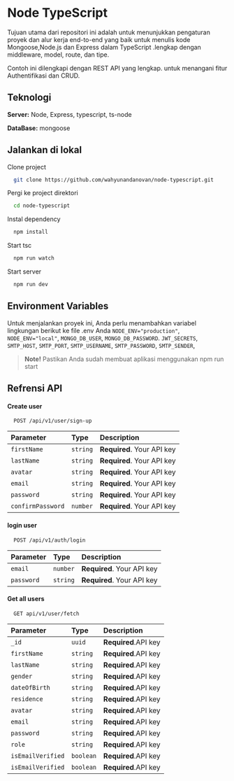 
# Node TypeScript 


Tujuan utama dari repositori ini adalah untuk menunjukkan pengaturan proyek dan alur kerja end-to-end yang baik untuk menulis kode Mongoose,Node.js dan Express dalam TypeScript .lengkap dengan middleware, model, route, dan tipe.

Contoh ini dilengkapi dengan REST API yang lengkap. untuk menangani fitur Authentifikasi dan CRUD.

## Teknologi

**Server:** Node, Express, typescript, ts-node

**DataBase:** mongoose


## Jalankan di lokal

Clone project

```bash
  git clone https://github.com/wahyunandanovan/node-typescript.git
```

Pergi ke project direktori

```bash
  cd node-typescript
```

Instal dependency

```bash
  npm install
```

Start tsc

```bash
  npm run watch
```

Start server

```bash
  npm run dev
```


## Environment Variables

Untuk menjalankan proyek ini, Anda perlu menambahkan variabel lingkungan berikut ke file .env Anda
`NODE_ENV="production"`, 
`NODE_ENV="local"`, 
`MONGO_DB_USER`, 
`MONGO_DB_PASSWORD`. 
`JWT_SECRETS`, 
`SMTP_HOST`, 
`SMTP_PORT`, 
`SMTP_USERNAME`, 
`SMTP_PASSWORD`, 
`SMTP_SENDER`,

> **Note!** Pastikan Anda sudah membuat aplikasi menggunakan npm run start

## Refrensi API 

#### Create user

```http
  POST /api/v1/user/sign-up
```

| Parameter | Type     | Description                       |
| :-------- | :------- | :-------------------------------- |
| `firstName`      | `string` | **Required**. Your API key |
| `lastName`      | `string` | **Required**. Your API key |
| `avatar`      | `string` | **Required**. Your API key |
| `email`      | `string` | **Required**. Your API key |
| `password`      | `string` | **Required**. Your API key |
| `confirmPassword`      | `number` | **Required**. Your API key |

#### login user

```http
  POST /api/v1/auth/login
```

| Parameter | Type     | Description                       |
| :-------- | :------- | :-------------------------------- |
| `email`      | `number` | **Required**. Your API key |
| `password`      | `string` | **Required**. Your API key |


#### Get all users

```http
  GET api/v1/user/fetch
```

| Parameter | Type     | Description                |
| :-------- | :------- | :------------------------- |
| `_id` | `uuid` | **Required**.API key |
| `firstName` | `string` | **Required**.API key |
| `lastName` | `string` | **Required**.API key |
| `gender` | `string` | **Required**.API key |
| `dateOfBirth` | `string` | **Required**.API key |
| `residence` | `string` | **Required**.API key |
| `avatar` | `string` | **Required**.API key |
| `email` | `string` | **Required**.API key |
| `password` | `string` | **Required**.API key |
| `role` | `string` | **Required**.API key |
| `isEmailVerified` | `boolean` | **Required**.API key |
| `isEmailVerified` | `boolean` | **Required**.API key |


